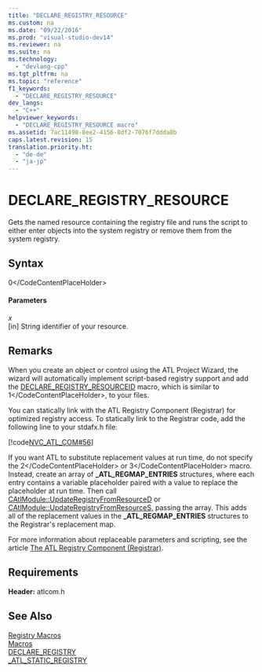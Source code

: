 ```yaml
---
title: "DECLARE_REGISTRY_RESOURCE"
ms.custom: na
ms.date: "09/22/2016"
ms.prod: "visual-studio-dev14"
ms.reviewer: na
ms.suite: na
ms.technology: 
  - "devlang-cpp"
ms.tgt_pltfrm: na
ms.topic: "reference"
f1_keywords: 
  - "DECLARE_REGISTRY_RESOURCE"
dev_langs: 
  - "C++"
helpviewer_keywords: 
  - "DECLARE_REGISTRY_RESOURCE macro"
ms.assetid: 7ac11498-8ee2-4156-8df2-7076f7ddda8b
caps.latest.revision: 15
translation.priority.ht: 
  - "de-de"
  - "ja-jp"
---
```

# DECLARE_REGISTRY_RESOURCE
Gets the named resource containing the registry file and runs the script to either enter objects into the system registry or remove them from the system registry.  
  
## Syntax  
  
<CodeContentPlaceHolder>0\</CodeContentPlaceHolder>  
#### Parameters  
 *x*  
 [in] String identifier of your resource.  
  
## Remarks  
 When you create an object or control using the ATL Project Wizard, the wizard will automatically implement script-based registry support and add the [DECLARE_REGISTRY_RESOURCEID](../vs140/declare_registry_resourceid.md) macro, which is similar to <CodeContentPlaceHolder>1\</CodeContentPlaceHolder>, to your files.  
  
 You can statically link with the ATL Registry Component (Registrar) for optimized registry access. To statically link to the Registrar code, add the following line to your stdafx.h file:  
  
 [!code[NVC_ATL_COM#56](../vs140/codesnippet/CPP/declare_registry_resource_1.h)]  
  
 If you want ATL to substitute replacement values at run time, do not specify the <CodeContentPlaceHolder>2\</CodeContentPlaceHolder> or <CodeContentPlaceHolder>3\</CodeContentPlaceHolder> macro. Instead, create an array of **_ATL_REGMAP_ENTRIES** structures, where each entry contains a variable placeholder paired with a value to replace the placeholder at run time. Then call [CAtlModule::UpdateRegistryFromResourceD](../vs140/catlmodule--updateregistryfromresourced.md) or [CAtlModule::UpdateRegistryFromResourceS](../vs140/catlmodule--updateregistryfromresources.md), passing the array. This adds all of the replacement values in the **_ATL_REGMAP_ENTRIES** structures to the Registrar's replacement map.  
  
 For more information about replaceable parameters and scripting, see the article [The ATL Registry Component (Registrar)](../vs140/atl-registry-component--registrar-.md).  
  
## Requirements  
 **Header:** atlcom.h  
  
## See Also  
 [Registry Macros](../vs140/registry-macros.md)   
 [Macros](../vs140/atl-macros.md)   
 [DECLARE_REGISTRY](../vs140/declare_registry.md)   
 [_ATL_STATIC_REGISTRY](../vs140/_atl_static_registry.md)
